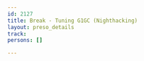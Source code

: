 ```yaml
---
id: 2127
title: Break - Tuning G1GC (Nighthacking)
layout: preso_details
track: 
persons: []

---
```

